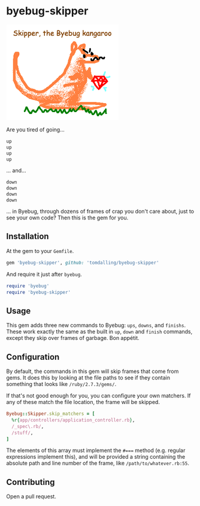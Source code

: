 byebug-skipper
==============

![Logo](https://raw.githubusercontent.com/tomdalling/byebug-skipper/main/skipper.png)

Are you tired of going...

```
up
up
up
up
```

... and...

```
down
down
down
down
```

... in Byebug, through dozens of frames of crap you don't care about,
just to see your own code? Then this is the gem for you.

## Installation

At the gem to your `Gemfile`.

```ruby
gem 'byebug-skipper', github: 'tomdalling/byebug-skipper'
```

And require it just after `byebug`.

```ruby
require 'byebug'
require 'byebug-skipper'
```

## Usage

This gem adds three new commands to Byebug: `ups`, `downs`, and
`finishs`. These work exactly the same as the built in `up`, `down`
and `finish` commands, except they skip over frames of garbage.
Bon appétit.

## Configuration

By default, the commands in this gem will skip frames that come from
gems. It does this by looking at the file paths to see if they contain
something that looks like `/ruby/2.7.3/gems/`.

If that's not good enough for you, you can configure your own
matchers. If any of these match the file location, the frame will be skipped.

```ruby
Byebug::Skipper.skip_matchers = [
  %r{app/controllers/application_controller.rb},
  /_spec\.rb/,
  /stuff/,
]
```

The elements of this array must implement the `#===` method (e.g.
regular expressions implement this), and will be provided a string
containing the absolute path and line number of the frame, like
`/path/to/whatever.rb:55`.

## Contributing

Open a pull request.

